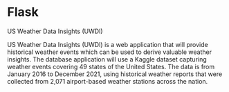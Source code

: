 # Flask

US Weather Data Insights (UWDI)

US Weather Data Insights (UWDI) is a web application that will provide
historical weather events which can be used to derive valuable weather insights. The
database application will use a Kaggle dataset capturing weather events covering 49
states of the United States. The data is from January 2016 to December 2021, using
historical weather reports that were collected from 2,071 airport-based weather
stations across the nation.
